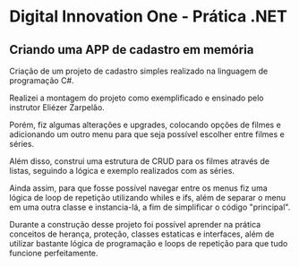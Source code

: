 # Digital Innovation One - Prática .NET

## Criando uma APP de cadastro em memória

Criação de um projeto de cadastro simples realizado na linguagem de programação C#.

Realizei a montagem do projeto como exemplificado e ensinado pelo instrutor Eliézer Zarpelão.



Porém, fiz algumas alterações e upgrades, colocando opções de filmes e adicionando um outro menu para que seja possível escolher entre filmes e séries.



Além disso, construi uma estrutura de CRUD para os filmes através de listas, seguindo a lógica e exemplo realizados com as séries.



Ainda assim, para que fosse possível navegar entre os menus fiz uma lógica de loop de repetição utilizando whiles e ifs, além de separar o menu em uma outra classe e instancia-lá, a fim de simplificar o código "principal".



Durante a construção desse projeto foi possível aprender na prática conceitos de herança, proteção, classes estaticas e interfaces, além de utilizar bastante lógica de programação e loops de repetição para que tudo funcione perfeitamente.
